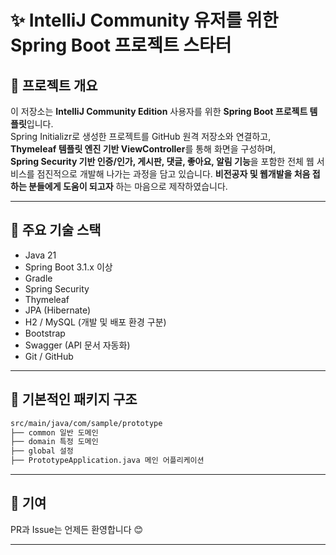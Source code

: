 # ✨ IntelliJ Community 유저를 위한 Spring Boot 프로젝트 스타터

## 🧩 프로젝트 개요

이 저장소는 **IntelliJ Community Edition** 사용자를 위한 **Spring Boot 프로젝트 템플릿**입니다.  
Spring Initializr로 생성한 프로젝트를 GitHub 원격 저장소와 연결하고,  
**Thymeleaf 템플릿 엔진 기반 ViewController**를 통해 화면을 구성하며,  
**Spring Security 기반 인증/인가, 게시판, 댓글, 좋아요, 알림 기능**을 포함한 전체 웹 서비스를 점진적으로 개발해 나가는 과정을 담고 있습니다.
**비전공자 및 웹개발을 처음 접하는 분들에게 도움이 되고자** 하는 마음으로 제작하였습니다.

---

## 📌 주요 기술 스택

- Java 21
- Spring Boot 3.1.x 이상
- Gradle
- Spring Security
- Thymeleaf
- JPA (Hibernate)
- H2 / MySQL (개발 및 배포 환경 구분)
- Bootstrap
- Swagger (API 문서 자동화)
- Git / GitHub

---

## 📂 기본적인 패키지 구조

```bash
src/main/java/com/sample/prototype
├── common 일반 도메인
├── domain 특정 도메인
├── global 설정
├── PrototypeApplication.java 메인 어플리케이션
```

---

## 🤝 기여

PR과 Issue는 언제든 환영합니다 😊

---
